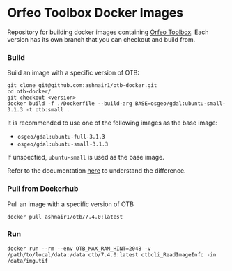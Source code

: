 # Orfeo Toolbox Docker Images

Repository for building docker images containing [Orfeo Toolbox](https://www.orfeo-toolbox.org/). Each version has its own branch that you can checkout and build from.


### Build

Build an image with a specific version of OTB:

```console
git clone git@github.com:ashnair1/otb-docker.git
cd otb-docker/
git checkout <version>
docker build -f ./Dockerfile --build-arg BASE=osgeo/gdal:ubuntu-small-3.1.3 -t otb:small .
```

It is recommended to use one of the following images as the base image:
- `osgeo/gdal:ubuntu-full-3.1.3`
- `osgeo/gdal:ubuntu-small-3.1.3`

If unspecfied, `ubuntu-small` is used as the base image.

Refer to the documentation [here](https://github.com/OSGeo/gdal/tree/master/docker) to understand the difference.


### Pull from Dockerhub

Pull an image with a specific version of OTB

```console
docker pull ashnair1/otb/7.4.0:latest
```


### Run

```console
docker run --rm --env OTB_MAX_RAM_HINT=2048 -v /path/to/local/data:/data otb/7.4.0:latest otbcli_ReadImageInfo -in /data/img.tif
```